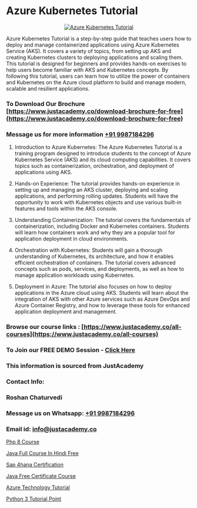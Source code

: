 # Azure Kubernetes Tutorial

<p align="center">
  <a href="https://justacademy.co/course-detail/microsoft-azure-training">
    <img src="https://justacademy.co/storage2/course_image/1708336833_course_image.png" alt="Azure Kubernetes Tutorial">
  </a>
</p>


Azure Kubernetes Tutorial is a step-by-step guide that teaches users how to deploy and manage containerized applications using Azure Kubernetes Service (AKS). It covers a variety of topics, from setting up AKS and creating Kubernetes clusters to deploying applications and scaling them. This tutorial is designed for beginners and provides hands-on exercises to help users become familiar with AKS and Kubernetes concepts. By following this tutorial, users can learn how to utilize the power of containers and Kubernetes on the Azure cloud platform to build and manage modern, scalable and resilient applications. 
### To Download Our Brochure [https://www.justacademy.co/download-brochure-for-free](https://www.justacademy.co/download-brochure-for-free)
### Message us for more information [+91 9987184296](https://api.whatsapp.com/send?phone=919987184296)
1) Introduction to Azure Kubernetes:
The Azure Kubernetes Tutorial is a training program designed to introduce students to the concept of Azure Kubernetes Service (AKS) and its cloud computing capabilities. It covers topics such as containerization, orchestration, and deployment of applications using AKS.

2) Hands-on Experience:
The tutorial provides hands-on experience in setting up and managing an AKS cluster, deploying and scaling applications, and performing rolling updates. Students will have the opportunity to work with Kubernetes objects and use various built-in features and tools within the AKS console.

3) Understanding Containerization:
The tutorial covers the fundamentals of containerization, including Docker and Kubernetes containers. Students will learn how containers work and why they are a popular tool for application deployment in cloud environments.

4) Orchestration with Kubernetes:
Students will gain a thorough understanding of Kubernetes, its architecture, and how it enables efficient orchestration of containers. The tutorial covers advanced concepts such as pods, services, and deployments, as well as how to manage application workloads using Kubernetes.

5) Deployment in Azure:
The tutorial also focuses on how to deploy applications in the Azure cloud using AKS. Students will learn about the integration of AKS with other Azure services such as Azure DevOps and Azure Container Registry, and how to leverage these tools for enhanced application deployment and management.

### Browse our course links : [https://www.justacademy.co/all-courses](https://www.justacademy.co/all-courses) 
### To Join our FREE DEMO Session - [Click Here](https://www.justacademy.co/register-for-course-demo)


### This information is sourced from JustAcademy
### Contact Info:
### Roshan Chaturvedi
### Message us on Whatsapp: [+91 9987184296](https://api.whatsapp.com/send?phone=919987184296)
### Email id: [info@justacademy.co](mailto:info@justacademy.co)
                
[Php 8 Course](https://www.linkedin.com/pulse/php-8-course-justacademy-hyderabad-a5abc?trackingId=YSFsF9qkvt5yN8I%2BmFqJPg%3D%3D&lipi=urn%3Ali%3Apage%3Ad_flagship3_company_admin%3BIabnSlYPS7K8e0EtwSHvsQ%3D%3D)

[Java Full Course In Hindi Free](https://www.linkedin.com/pulse/java-full-course-hindi-free-justacademy-coimbatore-xsoxc/)

[Sap 4hana Certification](https://medium.com/@kamblerajas684/sap-4hana-certification-94b1976f2e83)

[Java Free Certificate Course](https://medium.com/@prempja40/java-free-certificate-course-9b720aa467b1)

[Azure Technology Tutorial](https://justacademyin.github.io/justacademy/azure-technology-tutorial)

[Python 3 Tutorial Point](https://justacademyin.github.io/justacademy/python-3-tutorial-point)


